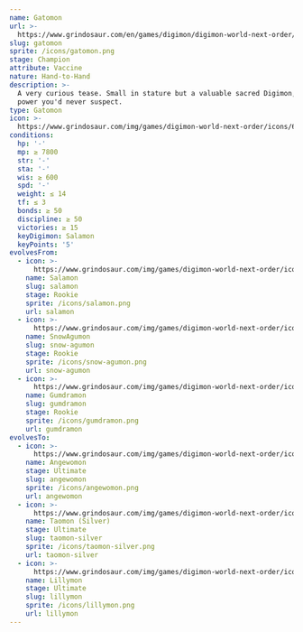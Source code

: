 ```yaml
---
name: Gatomon
url: >-
  https://www.grindosaur.com/en/games/digimon/digimon-world-next-order/digimon/66-gatomon
slug: gatomon
sprite: /icons/gatomon.png
stage: Champion
attribute: Vaccine
nature: Hand-to-Hand
description: >-
  A very curious tease. Small in stature but a valuable sacred Digimon, with
  power you'd never suspect.
type: Gatomon
icon: >-
  https://www.grindosaur.com/img/games/digimon-world-next-order/icons/66-gatomon-icon.png
conditions:
  hp: '-'
  mp: ≥ 7800
  str: '-'
  sta: '-'
  wis: ≥ 600
  spd: '-'
  weight: ≤ 14
  tf: ≤ 3
  bonds: ≥ 50
  discipline: ≥ 50
  victories: ≥ 15
  keyDigimon: Salamon
  keyPoints: '5'
evolvesFrom:
  - icon: >-
      https://www.grindosaur.com/img/games/digimon-world-next-order/icons/30-salamon-icon-small.png
    name: Salamon
    slug: salamon
    stage: Rookie
    sprite: /icons/salamon.png
    url: salamon
  - icon: >-
      https://www.grindosaur.com/img/games/digimon-world-next-order/icons/46-snowagumon-icon-small.png
    name: SnowAgumon
    slug: snow-agumon
    stage: Rookie
    sprite: /icons/snow-agumon.png
    url: snow-agumon
  - icon: >-
      https://www.grindosaur.com/img/games/digimon-world-next-order/icons/57-gumdramon-icon-small.png
    name: Gumdramon
    slug: gumdramon
    stage: Rookie
    sprite: /icons/gumdramon.png
    url: gumdramon
evolvesTo:
  - icon: >-
      https://www.grindosaur.com/img/games/digimon-world-next-order/icons/119-angewomon-icon-small.png
    name: Angewomon
    stage: Ultimate
    slug: angewomon
    sprite: /icons/angewomon.png
    url: angewomon
  - icon: >-
      https://www.grindosaur.com/img/games/digimon-world-next-order/icons/149-taomon-silver-icon-small.png
    name: Taomon (Silver)
    stage: Ultimate
    slug: taomon-silver
    sprite: /icons/taomon-silver.png
    url: taomon-silver
  - icon: >-
      https://www.grindosaur.com/img/games/digimon-world-next-order/icons/118-lillymon-icon-small.png
    name: Lillymon
    stage: Ultimate
    slug: lillymon
    sprite: /icons/lillymon.png
    url: lillymon
---
```


